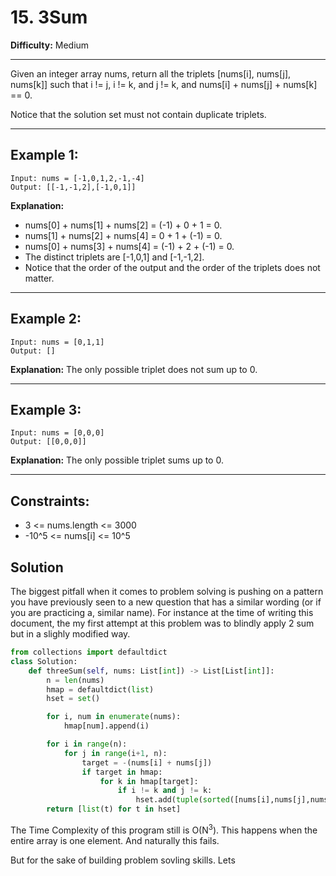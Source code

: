 # 15. 3Sum

**Difficulty:** Medium

---

Given an integer array nums, return all the triplets [nums[i], nums[j], nums[k]]
such that i != j, i != k, and j != k, and nums[i] + nums[j] + nums[k] == 0.

Notice that the solution set must not contain duplicate triplets.

---

## Example 1:

```
Input: nums = [-1,0,1,2,-1,-4]
Output: [[-1,-1,2],[-1,0,1]]
```

**Explanation:**

- nums[0] + nums[1] + nums[2] = (-1) + 0 + 1 = 0.
- nums[1] + nums[2] + nums[4] = 0 + 1 + (-1) = 0.
- nums[0] + nums[3] + nums[4] = (-1) + 2 + (-1) = 0.
- The distinct triplets are [-1,0,1] and [-1,-1,2].
- Notice that the order of the output and the order of the triplets does not
  matter.

---

## Example 2:

```
Input: nums = [0,1,1]
Output: []
```

**Explanation:** The only possible triplet does not sum up to 0.

---

## Example 3:

```
Input: nums = [0,0,0]
Output: [[0,0,0]]
```

**Explanation:** The only possible triplet sums up to 0.

---

## Constraints:

- 3 <= nums.length <= 3000
- -10^5 <= nums[i] <= 10^5

## Solution

The biggest pitfall when it comes to problem solving is pushing on a pattern you
have previously seen to a new question that has a similar wording (or if you are
practicing a, similar name). For instance at the time of writing this document,
the my first attempt at this problem was to blindly apply 2 sum but in a slighly
modified way.

```python
from collections import defaultdict
class Solution:
    def threeSum(self, nums: List[int]) -> List[List[int]]:
        n = len(nums)
        hmap = defaultdict(list)
        hset = set()

        for i, num in enumerate(nums):
            hmap[num].append(i)

        for i in range(n):
            for j in range(i+1, n):
                target = -(nums[i] + nums[j])
                if target in hmap:
                    for k in hmap[target]:
                        if i != k and j != k:
                            hset.add(tuple(sorted([nums[i],nums[j],nums[k]])))
        return [list(t) for t in hset]
```

The Time Complexity of this program still is O(N<sup>3</sup>). This happens when
the entire array is one element. And naturally this fails.

But for the sake of building problem sovling skills. Lets 
